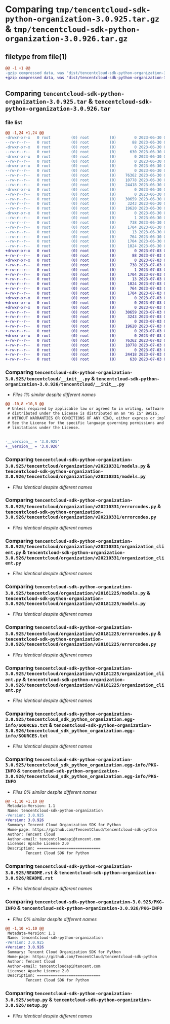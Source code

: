 # Comparing `tmp/tencentcloud-sdk-python-organization-3.0.925.tar.gz` & `tmp/tencentcloud-sdk-python-organization-3.0.926.tar.gz`

## filetype from file(1)

```diff
@@ -1 +1 @@
-gzip compressed data, was "dist/tencentcloud-sdk-python-organization-3.0.925.tar", last modified: Fri Jun 30 02:19:11 2023, max compression
+gzip compressed data, was "dist/tencentcloud-sdk-python-organization-3.0.926.tar", last modified: Mon Jul  3 00:31:47 2023, max compression
```

## Comparing `tencentcloud-sdk-python-organization-3.0.925.tar` & `tencentcloud-sdk-python-organization-3.0.926.tar`

### file list

```diff
@@ -1,24 +1,24 @@
-drwxr-xr-x   0 root         (0) root         (0)        0 2023-06-30 02:19:11.000000 tencentcloud-sdk-python-organization-3.0.925/
--rw-r--r--   0 root         (0) root         (0)       88 2023-06-30 02:19:11.000000 tencentcloud-sdk-python-organization-3.0.925/setup.cfg
-drwxr-xr-x   0 root         (0) root         (0)        0 2023-06-30 02:19:11.000000 tencentcloud-sdk-python-organization-3.0.925/tencentcloud/
--rw-r--r--   0 root         (0) root         (0)      630 2023-06-30 02:19:10.000000 tencentcloud-sdk-python-organization-3.0.925/tencentcloud/__init__.py
-drwxr-xr-x   0 root         (0) root         (0)        0 2023-06-30 02:19:11.000000 tencentcloud-sdk-python-organization-3.0.925/tencentcloud/organization/
--rw-r--r--   0 root         (0) root         (0)        0 2023-06-30 02:19:10.000000 tencentcloud-sdk-python-organization-3.0.925/tencentcloud/organization/__init__.py
-drwxr-xr-x   0 root         (0) root         (0)        0 2023-06-30 02:19:11.000000 tencentcloud-sdk-python-organization-3.0.925/tencentcloud/organization/v20210331/
--rw-r--r--   0 root         (0) root         (0)        0 2023-06-30 02:19:10.000000 tencentcloud-sdk-python-organization-3.0.925/tencentcloud/organization/v20210331/__init__.py
--rw-r--r--   0 root         (0) root         (0)    76362 2023-06-30 02:19:10.000000 tencentcloud-sdk-python-organization-3.0.925/tencentcloud/organization/v20210331/models.py
--rw-r--r--   0 root         (0) root         (0)    10778 2023-06-30 02:19:10.000000 tencentcloud-sdk-python-organization-3.0.925/tencentcloud/organization/v20210331/errorcodes.py
--rw-r--r--   0 root         (0) root         (0)    24418 2023-06-30 02:19:10.000000 tencentcloud-sdk-python-organization-3.0.925/tencentcloud/organization/v20210331/organization_client.py
-drwxr-xr-x   0 root         (0) root         (0)        0 2023-06-30 02:19:11.000000 tencentcloud-sdk-python-organization-3.0.925/tencentcloud/organization/v20181225/
--rw-r--r--   0 root         (0) root         (0)        0 2023-06-30 02:19:10.000000 tencentcloud-sdk-python-organization-3.0.925/tencentcloud/organization/v20181225/__init__.py
--rw-r--r--   0 root         (0) root         (0)    30659 2023-06-30 02:19:10.000000 tencentcloud-sdk-python-organization-3.0.925/tencentcloud/organization/v20181225/models.py
--rw-r--r--   0 root         (0) root         (0)     3243 2023-06-30 02:19:10.000000 tencentcloud-sdk-python-organization-3.0.925/tencentcloud/organization/v20181225/errorcodes.py
--rw-r--r--   0 root         (0) root         (0)    19620 2023-06-30 02:19:10.000000 tencentcloud-sdk-python-organization-3.0.925/tencentcloud/organization/v20181225/organization_client.py
-drwxr-xr-x   0 root         (0) root         (0)        0 2023-06-30 02:19:11.000000 tencentcloud-sdk-python-organization-3.0.925/tencentcloud_sdk_python_organization.egg-info/
--rw-r--r--   0 root         (0) root         (0)        1 2023-06-30 02:19:11.000000 tencentcloud-sdk-python-organization-3.0.925/tencentcloud_sdk_python_organization.egg-info/dependency_links.txt
--rw-r--r--   0 root         (0) root         (0)      738 2023-06-30 02:19:11.000000 tencentcloud-sdk-python-organization-3.0.925/tencentcloud_sdk_python_organization.egg-info/SOURCES.txt
--rw-r--r--   0 root         (0) root         (0)     1704 2023-06-30 02:19:11.000000 tencentcloud-sdk-python-organization-3.0.925/tencentcloud_sdk_python_organization.egg-info/PKG-INFO
--rw-r--r--   0 root         (0) root         (0)       13 2023-06-30 02:19:11.000000 tencentcloud-sdk-python-organization-3.0.925/tencentcloud_sdk_python_organization.egg-info/top_level.txt
--rw-r--r--   0 root         (0) root         (0)      764 2023-06-30 02:19:10.000000 tencentcloud-sdk-python-organization-3.0.925/README.rst
--rw-r--r--   0 root         (0) root         (0)     1704 2023-06-30 02:19:11.000000 tencentcloud-sdk-python-organization-3.0.925/PKG-INFO
--rw-r--r--   0 root         (0) root         (0)     1024 2023-06-30 02:19:10.000000 tencentcloud-sdk-python-organization-3.0.925/setup.py
+drwxr-xr-x   0 root         (0) root         (0)        0 2023-07-03 00:31:47.000000 tencentcloud-sdk-python-organization-3.0.926/
+-rw-r--r--   0 root         (0) root         (0)       88 2023-07-03 00:31:47.000000 tencentcloud-sdk-python-organization-3.0.926/setup.cfg
+drwxr-xr-x   0 root         (0) root         (0)        0 2023-07-03 00:31:47.000000 tencentcloud-sdk-python-organization-3.0.926/tencentcloud_sdk_python_organization.egg-info/
+-rw-r--r--   0 root         (0) root         (0)      738 2023-07-03 00:31:47.000000 tencentcloud-sdk-python-organization-3.0.926/tencentcloud_sdk_python_organization.egg-info/SOURCES.txt
+-rw-r--r--   0 root         (0) root         (0)        1 2023-07-03 00:31:47.000000 tencentcloud-sdk-python-organization-3.0.926/tencentcloud_sdk_python_organization.egg-info/dependency_links.txt
+-rw-r--r--   0 root         (0) root         (0)     1704 2023-07-03 00:31:47.000000 tencentcloud-sdk-python-organization-3.0.926/tencentcloud_sdk_python_organization.egg-info/PKG-INFO
+-rw-r--r--   0 root         (0) root         (0)       13 2023-07-03 00:31:47.000000 tencentcloud-sdk-python-organization-3.0.926/tencentcloud_sdk_python_organization.egg-info/top_level.txt
+-rw-r--r--   0 root         (0) root         (0)     1024 2023-07-03 00:31:47.000000 tencentcloud-sdk-python-organization-3.0.926/setup.py
+-rw-r--r--   0 root         (0) root         (0)      764 2023-07-03 00:31:47.000000 tencentcloud-sdk-python-organization-3.0.926/README.rst
+-rw-r--r--   0 root         (0) root         (0)     1704 2023-07-03 00:31:47.000000 tencentcloud-sdk-python-organization-3.0.926/PKG-INFO
+drwxr-xr-x   0 root         (0) root         (0)        0 2023-07-03 00:31:47.000000 tencentcloud-sdk-python-organization-3.0.926/tencentcloud/
+drwxr-xr-x   0 root         (0) root         (0)        0 2023-07-03 00:31:47.000000 tencentcloud-sdk-python-organization-3.0.926/tencentcloud/organization/
+drwxr-xr-x   0 root         (0) root         (0)        0 2023-07-03 00:31:47.000000 tencentcloud-sdk-python-organization-3.0.926/tencentcloud/organization/v20181225/
+-rw-r--r--   0 root         (0) root         (0)    30659 2023-07-03 00:31:47.000000 tencentcloud-sdk-python-organization-3.0.926/tencentcloud/organization/v20181225/models.py
+-rw-r--r--   0 root         (0) root         (0)     3243 2023-07-03 00:31:47.000000 tencentcloud-sdk-python-organization-3.0.926/tencentcloud/organization/v20181225/errorcodes.py
+-rw-r--r--   0 root         (0) root         (0)        0 2023-07-03 00:31:47.000000 tencentcloud-sdk-python-organization-3.0.926/tencentcloud/organization/v20181225/__init__.py
+-rw-r--r--   0 root         (0) root         (0)    19620 2023-07-03 00:31:47.000000 tencentcloud-sdk-python-organization-3.0.926/tencentcloud/organization/v20181225/organization_client.py
+-rw-r--r--   0 root         (0) root         (0)        0 2023-07-03 00:31:47.000000 tencentcloud-sdk-python-organization-3.0.926/tencentcloud/organization/__init__.py
+drwxr-xr-x   0 root         (0) root         (0)        0 2023-07-03 00:31:47.000000 tencentcloud-sdk-python-organization-3.0.926/tencentcloud/organization/v20210331/
+-rw-r--r--   0 root         (0) root         (0)    76362 2023-07-03 00:31:47.000000 tencentcloud-sdk-python-organization-3.0.926/tencentcloud/organization/v20210331/models.py
+-rw-r--r--   0 root         (0) root         (0)    10778 2023-07-03 00:31:47.000000 tencentcloud-sdk-python-organization-3.0.926/tencentcloud/organization/v20210331/errorcodes.py
+-rw-r--r--   0 root         (0) root         (0)        0 2023-07-03 00:31:47.000000 tencentcloud-sdk-python-organization-3.0.926/tencentcloud/organization/v20210331/__init__.py
+-rw-r--r--   0 root         (0) root         (0)    24418 2023-07-03 00:31:47.000000 tencentcloud-sdk-python-organization-3.0.926/tencentcloud/organization/v20210331/organization_client.py
+-rw-r--r--   0 root         (0) root         (0)      630 2023-07-03 00:31:47.000000 tencentcloud-sdk-python-organization-3.0.926/tencentcloud/__init__.py
```

### Comparing `tencentcloud-sdk-python-organization-3.0.925/tencentcloud/__init__.py` & `tencentcloud-sdk-python-organization-3.0.926/tencentcloud/__init__.py`

 * *Files 1% similar despite different names*

```diff
@@ -10,8 +10,8 @@
 # Unless required by applicable law or agreed to in writing, software
 # distributed under the License is distributed on an "AS IS" BASIS,
 # WITHOUT WARRANTIES OR CONDITIONS OF ANY KIND, either express or implied.
 # See the License for the specific language governing permissions and
 # limitations under the License.
 
 
-__version__ = '3.0.925'
+__version__ = '3.0.926'
```

### Comparing `tencentcloud-sdk-python-organization-3.0.925/tencentcloud/organization/v20210331/models.py` & `tencentcloud-sdk-python-organization-3.0.926/tencentcloud/organization/v20210331/models.py`

 * *Files identical despite different names*

### Comparing `tencentcloud-sdk-python-organization-3.0.925/tencentcloud/organization/v20210331/errorcodes.py` & `tencentcloud-sdk-python-organization-3.0.926/tencentcloud/organization/v20210331/errorcodes.py`

 * *Files identical despite different names*

### Comparing `tencentcloud-sdk-python-organization-3.0.925/tencentcloud/organization/v20210331/organization_client.py` & `tencentcloud-sdk-python-organization-3.0.926/tencentcloud/organization/v20210331/organization_client.py`

 * *Files identical despite different names*

### Comparing `tencentcloud-sdk-python-organization-3.0.925/tencentcloud/organization/v20181225/models.py` & `tencentcloud-sdk-python-organization-3.0.926/tencentcloud/organization/v20181225/models.py`

 * *Files identical despite different names*

### Comparing `tencentcloud-sdk-python-organization-3.0.925/tencentcloud/organization/v20181225/errorcodes.py` & `tencentcloud-sdk-python-organization-3.0.926/tencentcloud/organization/v20181225/errorcodes.py`

 * *Files identical despite different names*

### Comparing `tencentcloud-sdk-python-organization-3.0.925/tencentcloud/organization/v20181225/organization_client.py` & `tencentcloud-sdk-python-organization-3.0.926/tencentcloud/organization/v20181225/organization_client.py`

 * *Files identical despite different names*

### Comparing `tencentcloud-sdk-python-organization-3.0.925/tencentcloud_sdk_python_organization.egg-info/SOURCES.txt` & `tencentcloud-sdk-python-organization-3.0.926/tencentcloud_sdk_python_organization.egg-info/SOURCES.txt`

 * *Files identical despite different names*

### Comparing `tencentcloud-sdk-python-organization-3.0.925/tencentcloud_sdk_python_organization.egg-info/PKG-INFO` & `tencentcloud-sdk-python-organization-3.0.926/tencentcloud_sdk_python_organization.egg-info/PKG-INFO`

 * *Files 0% similar despite different names*

```diff
@@ -1,10 +1,10 @@
 Metadata-Version: 1.1
 Name: tencentcloud-sdk-python-organization
-Version: 3.0.925
+Version: 3.0.926
 Summary: Tencent Cloud Organization SDK for Python
 Home-page: https://github.com/TencentCloud/tencentcloud-sdk-python
 Author: Tencent Cloud
 Author-email: tencentcloudapi@tencent.com
 License: Apache License 2.0
 Description: ============================
         Tencent Cloud SDK for Python
```

### Comparing `tencentcloud-sdk-python-organization-3.0.925/README.rst` & `tencentcloud-sdk-python-organization-3.0.926/README.rst`

 * *Files identical despite different names*

### Comparing `tencentcloud-sdk-python-organization-3.0.925/PKG-INFO` & `tencentcloud-sdk-python-organization-3.0.926/PKG-INFO`

 * *Files 0% similar despite different names*

```diff
@@ -1,10 +1,10 @@
 Metadata-Version: 1.1
 Name: tencentcloud-sdk-python-organization
-Version: 3.0.925
+Version: 3.0.926
 Summary: Tencent Cloud Organization SDK for Python
 Home-page: https://github.com/TencentCloud/tencentcloud-sdk-python
 Author: Tencent Cloud
 Author-email: tencentcloudapi@tencent.com
 License: Apache License 2.0
 Description: ============================
         Tencent Cloud SDK for Python
```

### Comparing `tencentcloud-sdk-python-organization-3.0.925/setup.py` & `tencentcloud-sdk-python-organization-3.0.926/setup.py`

 * *Files identical despite different names*

